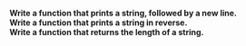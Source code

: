 **Write a function that prints a string, followed by a new line.**<br>
**Write a function that prints a string in reverse.**<br>
**Write a function that returns the length of a string.**<br>
